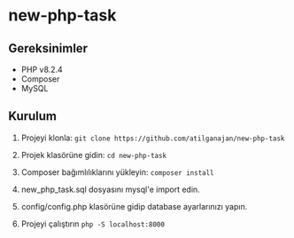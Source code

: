# new-php-task


## Gereksinimler

- PHP v8.2.4
- Composer
- MySQL

## Kurulum

1. Projeyi klonla: `git clone https://github.com/atilganajan/new-php-task`

2. Projek klasörüne gidin: `cd new-php-task`

3. Composer bağımlılıklarını yükleyin: `composer install`

5. new_php_task.sql dosyasını mysql'e import edin. 
 
6. config/config.php klasörüne gidip database ayarlarınızı yapın.

7. Projeyi çalıştırın `php -S localhost:8000`


